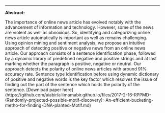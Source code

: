 ---
<p><b>Abstract:</b></p>
The importance of online news article has evolved notably with the advancement of information and technology. However, some of the news are violent as well as obnoxious. So, identifying and categorizing online news article automatically is important as well as remains challenging. Using opinion mining and sentiment analysis, we propose an intuitive approach of detecting positive or negative news from an online news article. Our approach consists of a sentence identification phase, followed by a dynamic library of predefined negative and positive strings and at last marking whether the paragraph is positive, negative or neutral. Our approach detects the polarity of online news articles with around 91% accuracy rate. Sentence type identification before using dynamic dictionary of positive and negative words is the key factor which resolves the issue of finding out the part of the sentence which holds the polarity of the sentence.
[Download paper here](https://github.com/aiabir/aliimamabir.github.io/files/2017-2-16-RPPMD-(Randomly-projected-possible-motif-discovery):-An-efficient-bucketing-metho-for-finding-DNA-planted-Motif.md)

